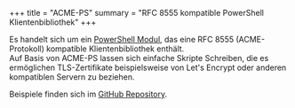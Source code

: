 +++
title = "ACME-PS"
summary = "RFC 8555 kompatible PowerShell Klientenbibliothek"
+++

Es handelt sich um ein [PowerShell Modul](https://www.powershellgallery.com/packages/ACME-PS/), das eine RFC 8555 (ACME-Protokoll) kompatible Klientenbibliothek enthält.  
Auf Basis von ACME-PS lassen sich einfache Skripte Schreiben, die es ermöglichen TLS-Zertifikate beispielsweise von Let's Encrypt oder anderen kompatiblen Servern zu beziehen.

Beispiele finden sich im [GitHub Repository](https://github.com/PKISharp/ACME-PS).
